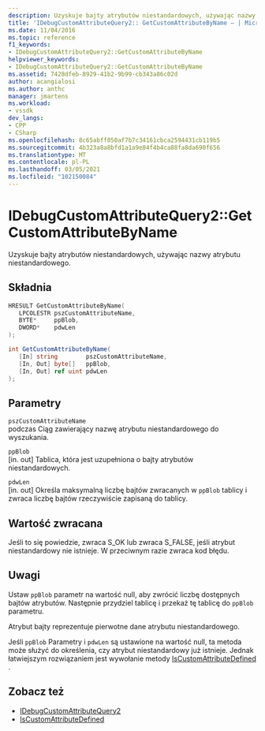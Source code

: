 ```yaml
---
description: Uzyskuje bajty atrybutów niestandardowych, używając nazwy atrybutu niestandardowego.
title: 'IDebugCustomAttributeQuery2:: GetCustomAttributeByName — | Microsoft Docs'
ms.date: 11/04/2016
ms.topic: reference
f1_keywords:
- IDebugCustomAttributeQuery2::GetCustomAttributeByName
helpviewer_keywords:
- IDebugCustomAttributeQuery2::GetCustomAttributeByName
ms.assetid: 7428dfeb-8929-41b2-9b99-cb343a86c02d
author: acangialosi
ms.author: anthc
manager: jmartens
ms.workload:
- vssdk
dev_langs:
- CPP
- CSharp
ms.openlocfilehash: 8c65abff050af7b7c34161cbca2594431cb119b5
ms.sourcegitcommit: 4b323a8a8bfd1a1a9e84f4b4ca88fa8da690f656
ms.translationtype: MT
ms.contentlocale: pl-PL
ms.lasthandoff: 03/05/2021
ms.locfileid: "102150084"
---
```

# <a name="idebugcustomattributequery2getcustomattributebyname"></a>IDebugCustomAttributeQuery2::GetCustomAttributeByName
Uzyskuje bajty atrybutów niestandardowych, używając nazwy atrybutu niestandardowego.

## <a name="syntax"></a>Składnia

```cpp
HRESULT GetCustomAttributeByName( 
   LPCOLESTR pszCustomAttributeName,
   BYTE*     ppBlob,
   DWORD*    pdwLen
);
```

```csharp
int GetCustomAttributeByName(
   [In] string        pszCustomAttributeName,
   [In, Out] byte[]   ppBlob,
   [In, Out] ref uint pdwLen
);
```

## <a name="parameters"></a>Parametry
`pszCustomAttributeName`\
podczas Ciąg zawierający nazwę atrybutu niestandardowego do wyszukania.

`ppBlob`\
[in. out] Tablica, która jest uzupełniona o bajty atrybutów niestandardowych.

`pdwLen`\
[in. out] Określa maksymalną liczbę bajtów zwracanych w `ppBlob` tablicy i zwraca liczbę bajtów rzeczywiście zapisaną do tablicy.

## <a name="return-value"></a>Wartość zwracana
 Jeśli to się powiedzie, zwraca S_OK lub zwraca S_FALSE, jeśli atrybut niestandardowy nie istnieje. W przeciwnym razie zwraca kod błędu.

## <a name="remarks"></a>Uwagi
 Ustaw `ppBlob` parametr na wartość null, aby zwrócić liczbę dostępnych bajtów atrybutów. Następnie przydziel tablicę i przekaż tę tablicę do `ppBlob` parametru.

 Atrybut bajty reprezentuje pierwotne dane atrybutu niestandardowego.

 Jeśli `ppBlob` Parametry i `pdwLen` są ustawione na wartość null, ta metoda może służyć do określenia, czy atrybut niestandardowy już istnieje. Jednak łatwiejszym rozwiązaniem jest wywołanie metody [IsCustomAttributeDefined](../../../extensibility/debugger/reference/idebugcustomattributequery2-iscustomattributedefined.md) .

## <a name="see-also"></a>Zobacz też
- [IDebugCustomAttributeQuery2](../../../extensibility/debugger/reference/idebugcustomattributequery2.md)
- [IsCustomAttributeDefined](../../../extensibility/debugger/reference/idebugcustomattributequery2-iscustomattributedefined.md)

